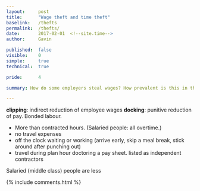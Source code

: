 ```yaml
---
layout: 	post
title:  	"Wage theft and time theft"
baselink:	/thefts
permalink:	/thefts/
date:   	2017-02-01  <!--site.time-->
author:		Gavin	

published:	false
visible:	0
simple:		true
technical:	true

pride:		4

summary: How do some employers steal wages? How prevalent is this in the UK?

---
```




**clipping**: indirect reduction of employee wages
**docking**: punitive reduction of pay. Bonded labour.

* More than contracted hours. (Salaried people: all overtime.)
* no travel expenses 
* off the clock waiting or working (arrive early, skip a meal break, stick around after punching out)
* travel during plan hour
doctoring a pay sheet.
listed as independent contractors


Salaried (middle class) people are less



{%  include comments.html %}
